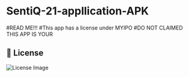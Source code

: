 # SentiQ-21-appllication-APK


#READ ME!!!
#This app has a license under MYIPO
#DO NOT CLAIMED THIS APP IS YOUR

## 📜 License

![License Image](https://github.com/syam-dev/my-android-app/raw/main/Certificate_SentiQ-21(MYIPO).jpeg)
